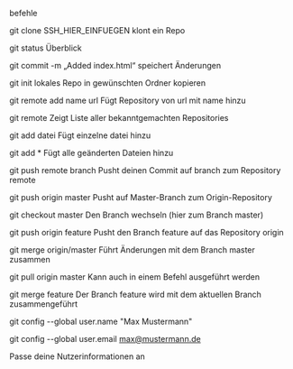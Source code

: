 befehle 

git clone SSH_HIER_EINFUEGEN
klont ein Repo 

git status
Überblick

git commit -m „Added index.html“
speichert Änderungen 

git init
lokales Repo in gewünschten Ordner kopieren

git remote add name url
Fügt Repository von url mit name hinzu

git remote
Zeigt Liste aller bekanntgemachten Repositories

git add datei
Fügt einzelne datei hinzu

git add *
Fügt alle geänderten Dateien hinzu

git push remote branch
Pusht deinen Commit auf branch zum Repository remote

git push origin master
Pusht auf Master-Branch zum Origin-Repository

git checkout master
Den Branch wechseln (hier zum Branch master)

git push origin feature
Pusht den Branch feature auf das Repository origin

git merge origin/master
Führt Änderungen mit dem Branch master zusammen

git pull origin master
Kann auch in einem Befehl ausgeführt werden

git merge feature
Der Branch feature wird mit dem aktuellen Branch zusammengeführt

git config --global user.name "Max Mustermann"

git config --global user.email max@mustermann.de

Passe deine Nutzerinformationen an